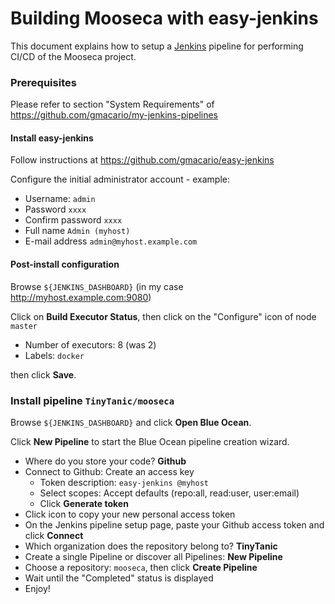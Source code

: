 # Building Mooseca with easy-jenkins

This document explains how to setup a [Jenkins](https://jenkins.io/) pipeline for performing CI/CD of the Mooseca project.

### Prerequisites

Please refer to section "System Requirements" of <https://github.com/gmacario/my-jenkins-pipelines>

#### Install easy-jenkins

Follow instructions at <https://github.com/gmacario/easy-jenkins>

Configure the initial administrator account - example:

* Username: `admin`
* Password `xxxx`
* Confirm password `xxxx`
* Full name `Admin (myhost)`
* E-mail address `admin@myhost.example.com`

#### Post-install configuration

Browse `${JENKINS_DASHBOARD}` (in my case <http://myhost.example.com:9080>)

Click on **Build Executor Status**, then click on the "Configure" icon of node `master`

* Number of executors: 8 (was 2)
* Labels: `docker`

then click **Save**.

### Install pipeline `TinyTanic/mooseca`

Browse `${JENKINS_DASHBOARD}` and click **Open Blue Ocean**.

Click **New Pipeline** to start the Blue Ocean pipeline creation wizard.

* Where do you store your code? **Github**
* Connect to Github: Create an access key
  - Token description: `easy-jenkins @myhost`
  - Select scopes: Accept defaults (repo:all, read:user, user:email)
  - Click **Generate token**
* Click icon to copy your new personal access token
* On the Jenkins pipeline setup page, paste your Github access token and click **Connect**
* Which organization does the repository belong to? **TinyTanic**
* Create a single Pipeline or discover all Pipelines: **New Pipeline**
* Choose a repository: `mooseca`, then click **Create Pipeline**
* Wait until the "Completed" status is displayed
* Enjoy!

<!-- EOF -->
